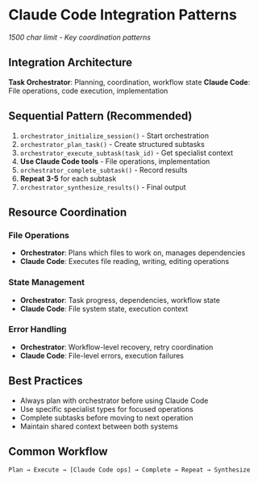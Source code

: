 # Claude Code Integration Patterns

*1500 char limit - Key coordination patterns*

## Integration Architecture
**Task Orchestrator**: Planning, coordination, workflow state
**Claude Code**: File operations, code execution, implementation

## Sequential Pattern (Recommended)
1. `orchestrator_initialize_session()` - Start orchestration
2. `orchestrator_plan_task()` - Create structured subtasks  
3. `orchestrator_execute_subtask(task_id)` - Get specialist context
4. **Use Claude Code tools** - File operations, implementation
5. `orchestrator_complete_subtask()` - Record results
6. **Repeat 3-5** for each subtask
7. `orchestrator_synthesize_results()` - Final output

## Resource Coordination

### File Operations
- **Orchestrator**: Plans which files to work on, manages dependencies
- **Claude Code**: Executes file reading, writing, editing operations

### State Management  
- **Orchestrator**: Task progress, dependencies, workflow state
- **Claude Code**: File system state, execution context

### Error Handling
- **Orchestrator**: Workflow-level recovery, retry coordination
- **Claude Code**: File-level errors, execution failures

## Best Practices
- Always plan with orchestrator before using Claude Code
- Use specific specialist types for focused operations
- Complete subtasks before moving to next operation
- Maintain shared context between both systems

## Common Workflow
```
Plan → Execute → [Claude Code ops] → Complete → Repeat → Synthesize
```